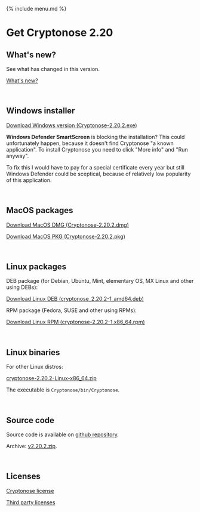 {% include menu.md %}

# Get Cryptonose 2.20

## What's new?

See what has changed in this version.

<a class="changelog-button" href="https://github.com/dawidm/cryptonose2/releases/tag/v2.20.2">What's new?</a>

&nbsp;

## Windows installer

<a class="download-button" href="https://github.com/dawidm/cryptonose2/releases/download/v2.20.2/Cryptonose-2.20.2.exe">Download Windows version (Cryptonose-2.20.2.exe)</a>

**Windows Defender SmartScreen** is blocking the installation? This could unfortunately happen, because it doesn't find Cryptonose "a known application". To install Cryptonose you need to click "More info" and "Run anyway".

To fix this I would have to pay for a special certificate every year but still Windows Defender could be sceptical, because of relatively low popularity of this application.

&nbsp;

## MacOS packages

<a class="download-button" style="padding-bottom: 1em" href="https://github.com/dawidm/cryptonose2/releases/download/v2.20.2/Cryptonose-2.20.2.dmg">Download MacOS DMG (Cryptonose-2.20.2.dmg)</a>


<a class="download-button" href="https://github.com/dawidm/cryptonose2/releases/download/v2.20.2/Cryptonose-2.20.2.pkg">Download MacOS PKG (Cryptonose-2.20.2.pkg)</a>

&nbsp;

## Linux packages

DEB package (for Debian, Ubuntu, Mint, elementary OS, MX Linux and other using DEBs):

<a class="download-button" href="https://github.com/dawidm/cryptonose2/releases/download/v2.20.2/cryptonose_2.20.2-1_amd64.deb">Download Linux DEB (cryptonose_2.20.2-1_amd64.deb)</a>

RPM package (Fedora, SUSE and other using RPMs):

<a class="download-button" href="https://github.com/dawidm/cryptonose2/releases/download/v2.20.2/cryptonose-2.20.2-1.x86_64.rpm">Download Linux RPM (cryptonose-2.20.2-1.x86_64.rpm)</a>

&nbsp;

## Linux binaries
For other Linux distros:

[cryptonose-2.20.2-Linux-x86_64.zip](https://github.com/dawidm/cryptonose2/releases/download/v2.20.2/cryptonose-2.20.2-Linux-x86_64.zip)

The executable is `Cryptonose/bin/Cryptonose`.

&nbsp;

## Source code
Source code is available on [github repository](https://github.com/dawidm/cryptonose2/releases/tag/v2.20.2).

Archive: [v2.20.2.zip](https://github.com/dawidm/cryptonose2/archive/v2.20.2.zip).

&nbsp;

## Licenses
[Cryptonose license](https://github.com/dawidm/cryptonose2/releases/download/v2.20.2/LICENSE.txt)

[Third party licenses](https://github.com/dawidm/cryptonose2/releases/download/v2.20.2/LICENSE-3RD-PARTY.txt)
